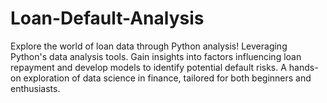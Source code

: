 # Loan-Default-Analysis
Explore the world of loan data through Python analysis! Leveraging Python's data analysis tools. Gain insights into factors influencing loan repayment and develop models to identify potential default risks. A hands-on exploration of data science in finance, tailored for both beginners and enthusiasts.
